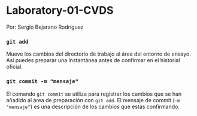 # Laboratory-01-CVDS

Por: Sergio Bejarano Rodríguez

### `git add`
Mueve los cambios del directorio de trabajo al área del entorno de ensayo. Así puedes preparar una instantánea antes de confirmar en el historial oficial.

### `git commit -m "mensaje"`
El comando `git commit` se utiliza para registrar los cambios que se han añadido al área de preparación con `git add`. El mensaje de commit (`-m "mensaje"`) es una descripción de los cambios que estás confirmando.
